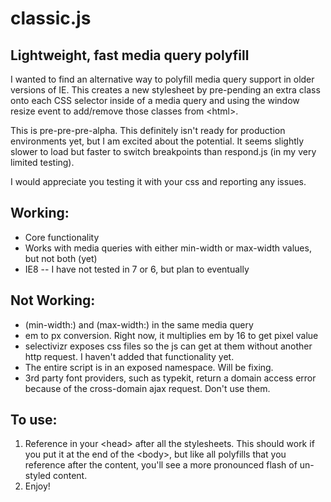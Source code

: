 classic.js
==========

Lightweight, fast media query polyfill
-------------------------------------

I wanted to find an alternative way to polyfill media query support in older versions of IE. This creates a new stylesheet by pre-pending an extra class onto each CSS selector inside of a media query and using the window resize event to add/remove those classes from &lt;html&gt;.

This is pre-pre-pre-alpha. This definitely isn't ready for production environments yet, but I am excited about the potential. It seems slightly slower to load but faster to switch breakpoints than respond.js (in my very limited testing).

I would appreciate you testing it with your css and reporting any issues.

Working:
--------
* Core functionality
* Works with media queries with either min-width or max-width values, but not both (yet)
* IE8 -- I have not tested in 7 or 6, but plan to eventually

Not Working:
------------
* (min-width:) and (max-width:) in the same media query
* em to px conversion. Right now, it multiplies em by 16 to get pixel value
* selectivizr exposes css files so the js can get at them without another http request. I haven't added that functionality yet.
* The entire script is in an exposed namespace. Will be fixing.
* 3rd party font providers, such as typekit, return a domain access error because of the cross-domain ajax request. Don't use them.

To use:
-------
1. Reference in your &lt;head&gt; after all the stylesheets. This should work if you put it at the end of the &lt;body&gt;, but like all polyfills that you reference after the content, you'll see a more pronounced flash of un-styled content.
2. Enjoy!

